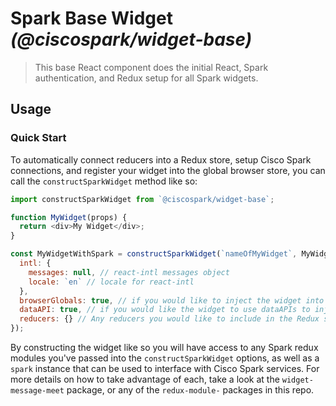 # Spark Base Widget _(@ciscospark/widget-base)_

> This base React component does the initial React, Spark authentication, and Redux setup for all Spark widgets.

## Usage

### Quick Start

To automatically connect reducers into a Redux store, setup Cisco Spark connections, and register your widget into the global browser store, you can call the `constructSparkWidget` method like so:

``` js
import constructSparkWidget from `@ciscospark/widget-base`;

function MyWidget(props) {
  return <div>My Widget</div>;
}

const MyWidgetWithSpark = constructSparkWidget(`nameOfMyWidget`, MyWidget, {
  intl: {
    messages: null, // react-intl messages object
    locale: `en` // locale for react-intl
  },
  browserGlobals: true, // if you would like to inject the widget into browser globals
  dataAPI: true, // if you would like the widget to use dataAPIs to inject onto the page
  reducers: {} // Any reducers you would like to include in the Redux store
});
```

By constructing the widget like so you will have access to any Spark redux modules you've passed into the `constructSparkWidget` options, as well as a `spark` instance that can be used to interface with Cisco Spark services. For more details on how to take advantage of each, take a look at the `widget-message-meet` package, or any of the `redux-module-` packages in this repo.
